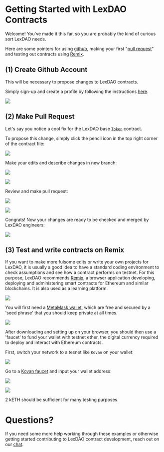 # Getting Started with LexDAO Contracts

Welcome! You've made it this far, so you are probably the kind of curious sort LexDAO needs.

Here are some pointers for using [github](https://github.com/), making your first "[pull request](https://docs.github.com/en/github/collaborating-with-issues-and-pull-requests/proposing-changes-to-your-work-with-pull-requests/about-pull-requests)" and testing out contracts using [Remix](http://remix.ethereum.org/).

## (1) Create Github Account

This will be necessary to propose changes to LexDAO contracts. 

Simply sign-up and create a profile by following the instructions [here](https://github.com/join).

![](https://i.imgur.com/ukFCtXt.png)

## (2) Make Pull Request

Let's say you notice a cool fix for the LexDAO base [`Token`](https://github.com/lexDAO/LexCorpus/blob/master/contracts/token/erc20/Token.sol) contract.

To propose this change, simply click the pencil icon in the top right corner of the contract file:

![](https://i.imgur.com/Dm43EZc.png)

Make your edits and describe changes in new branch:

![](https://i.imgur.com/UqY84Ty.png)

![](https://i.imgur.com/9shI8xt.png)

Review and make pull request:

![](https://i.imgur.com/vjjpngq.png)

![](https://i.imgur.com/ScE9o4b.png)

Congrats! Now your changes are ready to be checked and merged by LexDAO engineers:

![](https://i.imgur.com/bnFNh0i.png)

## (3) Test and write contracts on Remix

If you want to make more fulsome edits or write your own projects for LexDAO, it is usually a good idea to have a standard coding environment to check assumptions and see how a contract performs on testnet. For this purpose, LexDAO recommends [Remix](http://remix.ethereum.org/), a browser application developing, deploying and administering smart contracts for Ethereum and similar blockchains. It is also used as a learning platform.

![](https://i.imgur.com/odWz5gp.png)

You will first need a [MetaMask wallet](https://metamask.io/), which are free and secured by a 'seed phrase' that you should keep private at all times.

![](https://i.imgur.com/9HcQHaJ.png)

After downloading and setting up on your browser, you should then use a 'faucet' to fund your wallet with testnet ether, the digital currency required to deploy and interact with Ethereum contracts.

First, switch your network to a tesnet like `Kovan` on your wallet:

![](https://i.imgur.com/wYKMR7W.png)

Go to a [Kovan faucet](https://faucet.kovan.network/) and input your wallet address:

![](https://i.imgur.com/ysFB1DF.png)

![](https://i.imgur.com/ksm2rdM.png)

2 kETH should be sufficient for many testing purposes.

# Questions?

If you need some more help working through these examples or otherwise getting started contributing to LexDAO contract development, reach out on our [chat](http://lexdao.chat/). 












